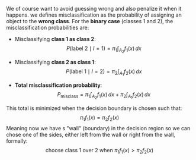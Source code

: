 

We of course want to avoid guessing wrong and also penalize it when it happens.  we defines misclassification as the probability of assigning an object to the **wrong class**. For the **binary case** (classes 1 and 2), the misclassification probabilities are:
- Misclassifying **class 1 as class 2**:
$$
P(\text{label 2} \mid I = 1) = \pi_1 \int_{A_2} f_1(x) \, dx
$$

- Misclassifying **class 2 as class 1**:
$$
P(\text{label 1} \mid I = 2) = \pi_2 \int_{A_1} f_2(x) \, dx
$$

- **Total misclassification probability**:
$$
P_{\text{misclass}} = \pi_1 \int_{A_2} f_1(x) \, dx + \pi_2 \int_{A_1} f_2(x) \, dx
$$


This total is minimized when the decision boundary is chosen such that:
$$
\pi_1 f_1(x) = \pi_2 f_2(x)
$$Meaning now we have s "wall" (boundary) in the decision region so we can chose one of the sides, either left from the wall or right from the wall, formally:$$
\text{choose class 1 over 2 when } \pi_1 f_1(x) > \pi_2 f_2(x)
$$
